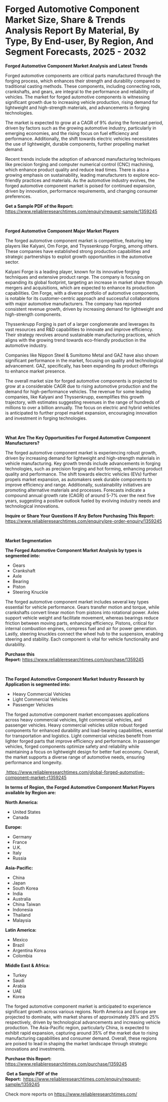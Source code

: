 <p><h1>Forged Automotive Component Market Size, Share & Trends Analysis Report By Material, By Type, By End-user, By Region, And Segment Forecasts, 2025 - 2032</h1></p><p><strong>Forged Automotive Component Market Analysis and Latest Trends</strong></p>
<p><p>Forged automotive components are critical parts manufactured through the forging process, which enhances their strength and durability compared to traditional casting methods. These components, including connecting rods, crankshafts, and gears, are integral to the performance and reliability of vehicles. The market for forged automotive components is witnessing significant growth due to increasing vehicle production, rising demand for lightweight and high-strength materials, and advancements in forging technologies.</p><p>The market is expected to grow at a CAGR of 9% during the forecast period, driven by factors such as the growing automotive industry, particularly in emerging economies, and the rising focus on fuel efficiency and performance. Additionally, the shift towards electric vehicles necessitates the use of lightweight, durable components, further propelling market demand.</p><p>Recent trends include the adoption of advanced manufacturing techniques like precision forging and computer numerical control (CNC) machining, which enhance product quality and reduce lead times. There is also a growing emphasis on sustainability, leading manufacturers to explore eco-friendly practices and materials. As the automotive industry evolves, the forged automotive component market is poised for continued expansion, driven by innovation, performance requirements, and changing consumer preferences.</p></p>
<p><strong>Get a Sample PDF of the Report:&nbsp;</strong> <a href="https://www.reliableresearchtimes.com/enquiry/request-sample/1359245?utm_campaign=2326&utm_medium=2&utm_source=Github&utm_content=ia&utm_term=22032025&utm_id=forged-automotive-component">https://www.reliableresearchtimes.com/enquiry/request-sample/1359245</a></p>
<p>&nbsp;</p>
<p><strong>Forged Automotive Component Major Market Players</strong></p>
<p><p>The forged automotive component market is competitive, featuring key players like Kalyani, Om Forge, and Thyssenkrupp Forging, among others. These companies have established strong production capabilities and strategic partnerships to exploit growth opportunities in the automotive sector.</p><p>Kalyani Forge is a leading player, known for its innovative forging techniques and extensive product range. The company is focusing on expanding its global footprint, targeting an increase in market share through mergers and acquisitions, which are expected to enhance its production capabilities. Om Forge, with a diverse portfolio of automotive components, is notable for its customer-centric approach and successful collaborations with major automotive manufacturers. The company has reported consistent revenue growth, driven by increasing demand for lightweight and high-strength components.</p><p>Thyssenkrupp Forging is part of a larger conglomerate and leverages its vast resources and R&D capabilities to innovate and improve efficiency. Their strategy revolves around sustainable manufacturing practices, which aligns with the growing trend towards eco-friendly production in the automotive industry. </p><p>Companies like Nippon Steel & Sumitomo Metal and GAZ have also shown significant performance in the market, focusing on quality and technological advancement. GAZ, specifically, has been expanding its product offerings to enhance market presence. </p><p>The overall market size for forged automotive components is projected to grow at a considerable CAGR due to rising automotive production and the demand for high-performance vehicles. The revenue for some leading companies, like Kalyani and Thyssenkrupp, exemplifies this growth trajectory, with estimates suggesting revenues in the range of hundreds of millions to over a billion annually. The focus on electric and hybrid vehicles is anticipated to further propel market expansion, encouraging innovation and investment in forging technologies.</p></p>
<p>&nbsp;</p>
<p><strong>What Are The Key Opportunities For Forged Automotive Component Manufacturers?</strong></p>
<p><p>The forged automotive component market is experiencing robust growth, driven by increasing demand for lightweight and high-strength materials in vehicle manufacturing. Key growth trends include advancements in forging technologies, such as precision forging and hot forming, enhancing product quality and performance. The shift towards electric vehicles (EVs) further propels market expansion, as automakers seek durable components to improve efficiency and range. Additionally, sustainability initiatives are promoting alternative materials and processes. Forecasts indicate a compound annual growth rate (CAGR) of around 5-7% over the next five years, suggesting a positive outlook fueled by evolving industry needs and technological innovations.</p></p>
<p><strong>Inquire or Share Your Questions If Any Before Purchasing This Report:</strong> <a href="https://www.reliableresearchtimes.com/enquiry/pre-order-enquiry/1359245?utm_campaign=2326&utm_medium=2&utm_source=Github&utm_content=ia&utm_term=22032025&utm_id=forged-automotive-component">https://www.reliableresearchtimes.com/enquiry/pre-order-enquiry/1359245</a></p>
<p>&nbsp;</p>
<p><strong>Market Segmentation</strong></p>
<p><strong>The Forged Automotive Component Market Analysis by types is segmented into:</strong></p>
<p><ul><li>Gears</li><li>Crankshaft</li><li>Axle</li><li>Bearing</li><li>Piston</li><li>Steering Knuckle</li></ul></p>
<p><p>The forged automotive component market includes several key types essential for vehicle performance. Gears transfer motion and torque, while crankshafts convert linear motion from pistons into rotational power. Axles support vehicle weight and facilitate movement, whereas bearings reduce friction between moving parts, enhancing efficiency. Pistons, critical for internal combustion engines, compress fuel and air for power generation. Lastly, steering knuckles connect the wheel hub to the suspension, enabling steering and stability. Each component is vital for vehicle functionality and durability.</p></p>
<p><strong>Purchase this Report:&nbsp;</strong><a href="https://www.reliableresearchtimes.com/purchase/1359245?utm_campaign=2326&utm_medium=2&utm_source=Github&utm_content=ia&utm_term=22032025&utm_id=forged-automotive-component">https://www.reliableresearchtimes.com/purchase/1359245</a></p>
<p>&nbsp;</p>
<p><strong>The Forged Automotive Component Market Industry Research by Application is segmented into:</strong></p>
<p><ul><li>Heavy Commercial Vehicles</li><li>Light Commercial Vehicles</li><li>Passenger Vehicles</li></ul></p>
<p><p>The forged automotive component market encompasses applications across heavy commercial vehicles, light commercial vehicles, and passenger vehicles. Heavy commercial vehicles utilize robust forged components for enhanced durability and load-bearing capabilities, essential for transportation and logistics. Light commercial vehicles benefit from lighter forged parts that improve efficiency and performance. In passenger vehicles, forged components optimize safety and reliability while maintaining a focus on lightweight design for better fuel economy. Overall, the market supports a diverse range of automotive needs, ensuring performance and longevity.</p></p>
<p><a href="https://www.reliableresearchtimes.com/global-forged-automotive-component-market-r1359245?utm_campaign=2326&utm_medium=2&utm_source=Github&utm_content=ia&utm_term=22032025&utm_id=forged-automotive-component">&nbsp;https://www.reliableresearchtimes.com/global-forged-automotive-component-market-r1359245</a></p>
<p><strong>In terms of Region, the Forged Automotive Component Market Players available by Region are:</strong></p>
<p>
    <p> <strong> North America: </strong>
        <ul>
            <li>United States</li>
            <li>Canada</li>
        </ul>
        </p> 
    <p> <strong> Europe: </strong>
        <ul>
            <li>Germany</li>
            <li>France</li>
            <li>U.K.</li>
            <li>Italy</li>
            <li>Russia</li>
        </ul>
        </p> 
    <p> <strong> Asia-Pacific: </strong>
        <ul>
            <li>China</li>
            <li>Japan</li>
            <li>South Korea</li>
            <li>India</li>
            <li>Australia</li>
            <li>China Taiwan</li>
            <li>Indonesia</li>
            <li>Thailand</li>
            <li>Malaysia</li>
        </ul>
        </p> 
    <p> <strong> Latin America: </strong>
        <ul>
            <li>Mexico</li>
            <li>Brazil</li>
            <li>Argentina Korea</li>
            <li>Colombia</li>
        </ul>
        </p> 
    <p> <strong> Middle East & Africa: </strong>
        <ul>
            <li>Turkey</li>
            <li>Saudi</li>
            <li>Arabia</li>
            <li>UAE</li>
            <li>Korea</li>
        </ul>
    </p>
    </p>
<p><p>The forged automotive component market is anticipated to experience significant growth across various regions. North America and Europe are projected to dominate, with market shares of approximately 28% and 25% respectively, driven by technological advancements and increasing vehicle production. The Asia-Pacific region, particularly China, is expected to exhibit rapid expansion, capturing around 35% of the market due to rising manufacturing capabilities and consumer demand. Overall, these regions are poised to lead in shaping the market landscape through strategic innovations and investments.</p></p>
<p><strong>Purchase this Report: </strong><a href="https://www.reliableresearchtimes.com/purchase/1359245?utm_campaign=2326&utm_medium=2&utm_source=Github&utm_content=ia&utm_term=22032025&utm_id=forged-automotive-component">https://www.reliableresearchtimes.com/purchase/1359245</a></p>
<p>&nbsp;<strong>Get a Sample PDF of the Report:&nbsp;&nbsp;</strong><a href="https://www.reliableresearchtimes.com/enquiry/request-sample/1359245?utm_campaign=2326&utm_medium=2&utm_source=Github&utm_content=ia&utm_term=22032025&utm_id=forged-automotive-component">https://www.reliableresearchtimes.com/enquiry/request-sample/1359245</a></p>
<p><strong></strong></p>
<p>Check more reports on <a href="https://www.reliableresearchtimes.com/?utm_campaign=2326&utm_medium=2&utm_source=Github&utm_content=ia&utm_term=22032025&utm_id=forged-automotive-component">https://www.reliableresearchtimes.com/</a></p>